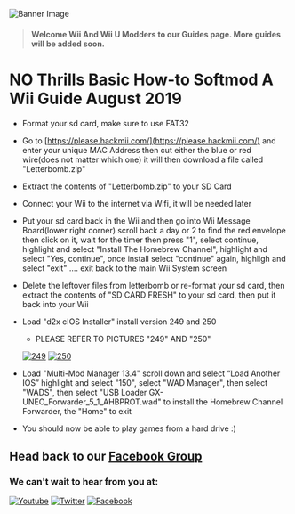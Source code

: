 ![Banner Image](https://WiiMasterRob.github.io/Wii-And-Wii-U-Guides/images/Banner-short.jpg)

  > #### **Welcome Wii And Wii U Modders to our Guides page.  More guides will be added soon.**


# NO Thrills Basic How-to Softmod A Wii Guide August 2019


* Format your sd card, make sure to use FAT32


* Go to [https://please.hackmii.com/](https://please.hackmii.com/) and enter your unique MAC Address then cut either the blue or red wire(does not matter which one) it will then download a file called "Letterbomb.zip"


* Extract the contents of "Letterbomb.zip" to your SD Card


* Connect your Wii to the internet via Wifi, it will be needed later


* Put your sd card back in the Wii and then go into Wii Message Board(lower right corner) scroll back a day or 2 to find the red envelope then click on it, wait for the timer then press "1", select continue, highlight and select "Install The Homebrew Channel", highlight and select "Yes, continue", once install select "continue" again, highligh and select "exit" .... exit back to the main Wii System screen

* Delete the leftover files from letterbomb or re-format your sd card, then extract the contents of "SD CARD FRESH" to your sd card, then put it back into your Wii


* Load "d2x cIOS Installer" install version 249 and 250
   * PLEASE REFER TO PICTURES "249" AND "250"
   
   [![249](https://WiiMasterRob.github.io/Wii-And-Wii-U-Guides/images/249thumb.png)](https://WiiMasterRob.github.io/Wii-And-Wii-U-Guides/images/249.jpg) [![250](https://WiiMasterRob.github.io/Wii-And-Wii-U-Guides/images/250thumb.png)](https://WiiMasterRob.github.io/Wii-And-Wii-U-Guides/images/250.jpg)


* Load "Multi-Mod Manager 13.4" scroll down and select “Load Another IOS” highlight and select "150", select "WAD Manager", then select "WADS", then select "USB Loader GX-UNEO_Forwarder_5_1_AHBPROT.wad" to install the Homebrew Channel Forwarder, the "Home" to exit


* You should now be able to play games from a hard drive :)

## Head back to our [Facebook Group](https://www.facebook.com/groups/wiiwiiumodders)

### We can't wait to hear from you at:

[![Youtube](https://WiiMasterRob.github.io/Wii-And-Wii-U-Guides/images/Youtube.png)](https://www.youtube.com/channel/UColJM59KTw-Ty5SiudsTt6A) [![Twitter](https://WiiMasterRob.github.io/Wii-And-Wii-U-Guides/images/Twitter.png)](https://twitter.com/UModders) [![Facebook](https://WiiMasterRob.github.io/Wii-And-Wii-U-Guides/images/FBlogo.png)](https://www.facebook.com/groups/wiiwiiumodders)
